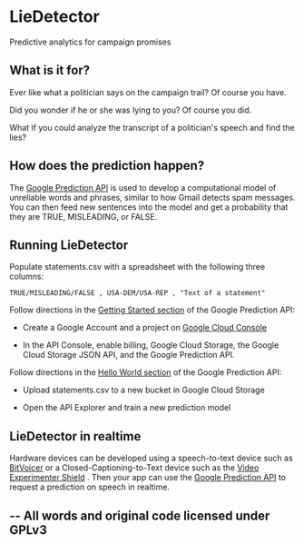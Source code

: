 LieDetector
===========

Predictive analytics for campaign promises

## What is it for?

Ever like what a politician says on the campaign trail? Of course you have.

Did you wonder if he or she was lying to you? Of course you did.

What if you could analyze the transcript of a politician's speech and find the lies?

## How does the prediction happen?

The
<a href="https://developers.google.com/prediction/">Google Prediction API</a>
is used to develop a computational model of unreliable words and phrases, similar
to how Gmail detects spam messages. You can then feed new sentences into the model
and get a probability that they are TRUE, MISLEADING, or FALSE.

## Running LieDetector

Populate statements.csv with a spreadsheet with the following three columns:

    TRUE/MISLEADING/FALSE , USA-DEM/USA-REP , "Text of a statement"

Follow directions in the
<a href="https://developers.google.com/prediction/docs/getting-started">Getting Started section</a>
of the Google Prediction API:

* Create a Google Account and a project on <a href="https://cloud.google.com/console">Google Cloud Console</a>

* In the API Console, enable billing, Google Cloud Storage, the Google Cloud Storage JSON API, and the Google Prediction API.

Follow directions in the
<a href="https://developers.google.com/prediction/docs/hello_world">Hello World section</a>
of the Google Prediction API:

* Upload statements.csv to a new bucket in Google Cloud Storage

* Open the API Explorer and train a new prediction model

## LieDetector in realtime

Hardware devices can be developed using a speech-to-text device such as
<a href="http://www.bitsophia.com/BitVoicer.aspx">BitVoicer</a>
or a Closed-Captioning-to-Text device such as the
<a href="http://nootropicdesign.com/ve/">Video Experimenter Shield</a>
. Then your app can use the 
<a href="https://developers.google.com/prediction/docs/reference/v1.6/trainedmodels/predict">Google Prediction API</a>
to request a prediction on speech in realtime.

--
All words and original code licensed under GPLv3
--